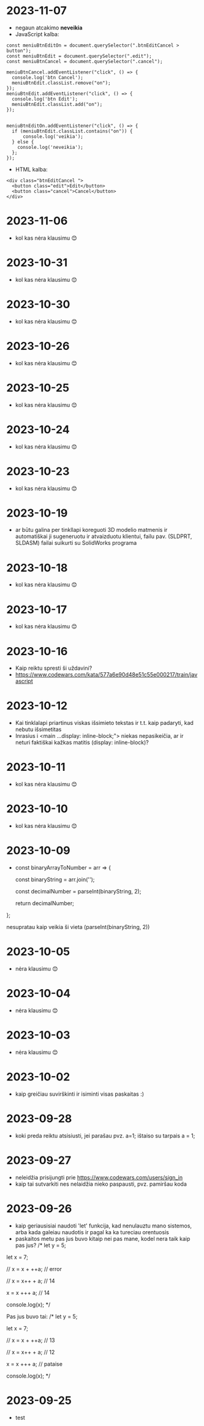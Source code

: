 # 2023-11-07
- negaun atcakimo **neveikia**
- JavaScript kalba:
```
const meniuBtnEditOn = document.querySelector(".btnEditCancel > button");
const meniuBtnEdit = document.querySelector(".edit");
const meniuBtnCancel = document.querySelector(".cancel");

meniuBtnCancel.addEventListener("click", () => {
  console.log('btn Cancel');
  meniuBtnEdit.classList.remove("on");
});
meniuBtnEdit.addEventListener("click", () => {
  console.log('btn Edit');
  meniuBtnEdit.classList.add("on");
});


meniuBtnEditOn.addEventListener("click", () => {
  if (meniuBtnEdit.classList.contains("on")) {
      console.log('veikia');
  } else {
    console.log('neveikia');
  };
});
```

- HTML kalba:
```
<div class="btnEditCancel ">
  <button class="edit">Edit</button>
  <button class="cancel">Cancel</button>
</div>
```

# 2023-11-06
- kol kas nėra klausimu 😊

# 2023-10-31
- kol kas nėra klausimu 😊
# 2023-10-30
- kol kas nėra klausimu 😊

# 2023-10-26
- kol kas nėra klausimu 😊
# 2023-10-25
- kol kas nėra klausimu 😊
# 2023-10-24
- kol kas nėra klausimu 😊
# 2023-10-23
- kol kas nėra klausimu 😊

# 2023-10-19
- ar būtu galina per tinkllapi koreguoti 3D modelio matmenis ir automatiškai ji sugeneruotu ir atvaizduotu klientui, failu pav. (SLDPRT, SLDASM) failai suikurti su SolidWorks programa
# 2023-10-18
- kol kas nėra klausimu 😊
# 2023-10-17
- kol kas nėra klausimu 😊
# 2023-10-16
- Kaip reiktu spresti ši uždavini?
- https://www.codewars.com/kata/577a6e90d48e51c55e000217/train/javascript

# 2023-10-12
- Kai tinklalapi priartinus viskas išsimieto tekstas ir t.t. kaip padaryti, kad nebutu išsimetitas
- Inrasius i <main ...display: inline-block;"> niekas nepasikeičia, ar ir neturi faktiškai kažkas matitis (display: inline-block)?
# 2023-10-11
- kol kas nėra klausimu 😊
# 2023-10-10
- kol kas nėra klausimu 😊
# 2023-10-09
- const binaryArrayToNumber = arr => {
  
  const binaryString = arr.join('');
  
  const decimalNumber = parseInt(binaryString, 2);
  
  return decimalNumber;
  
};

nesupratau kaip veikia ši vieta (parseInt(binaryString, 2))

# 2023-10-05
- nėra klausimu 😊
# 2023-10-04
- nėra klausimu 😊
# 2023-10-03
- nėra klausimu 😊
# 2023-10-02
- kaip greičiau suvirškinti ir isiminti visas paskaitas :)

# 2023-09-28
- koki preda reiktu atsisiusti, jei parašau pvz. a=1; ištaiso su tarpais a = 1;
# 2023-09-27
- neleidžia prisijungti prie https://www.codewars.com/users/sign_in
- kaip tai sutvarkiti nes nelaidžia nieko paspausti, pvz. pamiršau koda
# 2023-09-26
- kaip geriausisiai naudoti 'let' funkcija, kad nenulauztu mano sistemos, arba kada galeiau naudotis ir pagal ka ka tureciau orentuosis
- paskaitos metu pas jus buvo kitaip nei pas mane, kodel nera taik kaip pas jus? /* let y = 5;

let x = 7;

// x = x + ++a; // error

// x = x++ + a; // 14

x = x +++ a; // 14

console.log(x); */

Pas jus buvo tai: /* let y = 5;

let x = 7;

// x = x + ++a; // 13

// x = x++ + a; // 12

x = x +++ a; // pataise

console.log(x); */

# 2023-09-25
- test
